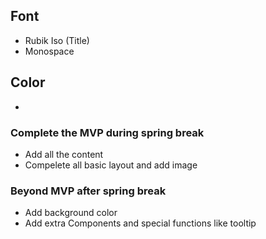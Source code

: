 ## Font
* Rubik Iso (Title)
* Monospace

## Color
*

### Complete the MVP during spring break
* Add all the content
* Compelete all basic layout and add image

### Beyond MVP after spring break
* Add background color
* Add extra Components and special functions like tooltip